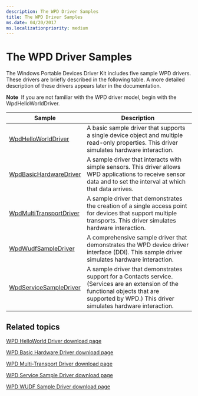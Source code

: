 ```yaml
---
description: The WPD Driver Samples
title: The WPD Driver Samples
ms.date: 04/20/2017
ms.localizationpriority: medium
---
```


# The WPD Driver Samples


The Windows Portable Devices Driver Kit includes five sample WPD drivers. These drivers are briefly described in the following table. A more detailed description of these drivers appears later in the documentation.

**Note**  If you are not familiar with the WPD driver model, begin with the WpdHelloWorldDriver.

 

| Sample                                                            | Description                                                                                                                                                                                    |
|-------------------------------------------------------------------|------------------------------------------------------------------------------------------------------------------------------------------------------------------------------------------------|
| [WpdHelloWorldDriver](the-sample-driver-architecture.md)         | A basic sample driver that supports a single device object and multiple read-only properties. This driver simulates hardware interaction.                                                      |
| [WpdBasicHardwareDriver](the-wpdbasichardwaredriver-sample.md)   | A sample driver that interacts with simple sensors. This driver allows WPD applications to receive sensor data and to set the interval at which that data arrives.                             |
| [WpdMultiTransportDriver](the-wpdmultitransportdriver-sample.md) | A sample driver that demonstrates the creation of a single access point for devices that support multiple transports. This driver simulates hardware interaction.                              |
| [WpdWudfSampleDriver](the-wpdwudfsampledriver-sample.md)         | A comprehensive sample driver that demonstrates the WPD device driver interface (DDI). This sample driver simulates hardware interaction.                                                      |
| [WpdServiceSampleDriver](the-wpdservicesampledriver-sample.md)   | A sample driver that demonstrates support for a Contacts service. (Services are an extension of the functional objects that are supported by WPD.) This driver simulates hardware interaction. |

 

## <span id="related_topics"></span>Related topics


[WPD HelloWorld Driver download page](https://go.microsoft.com/fwlink/p/?linkid=257508)

[WPD Basic Hardware Driver download page](https://go.microsoft.com/fwlink/p/?linkid=256221)

[WPD Multi-Transport Driver download page](https://go.microsoft.com/fwlink/p/?linkid=256222)

[WPD Service Sample Driver download page](https://go.microsoft.com/fwlink/p/?linkid=256223)

[WPD WUDF Sample Driver download page](https://go.microsoft.com/fwlink/p/?linkid=256224)

 

 





